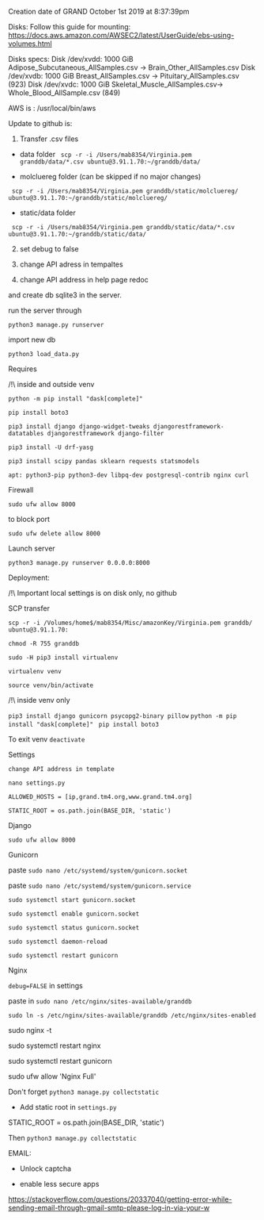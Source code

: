 Creation date of GRAND October 1st 2019 at 8:37:39pm

Disks:
Follow this guide for mounting:
https://docs.aws.amazon.com/AWSEC2/latest/UserGuide/ebs-using-volumes.html

Disks specs:
Disk /dev/xvdd: 1000 GiB
Adipose_Subcutaneous_AllSamples.csv -> Brain_Other_AllSamples.csv 
Disk /dev/xvdb: 1000 GiB
Breast_AllSamples.csv -> Pituitary_AllSamples.csv (923)
Disk /dev/xvdc: 1000 GiB
Skeletal_Muscle_AllSamples.csv-> Whole_Blood_AllSample.csv (849)

AWS is :
/usr/local/bin/aws

Update to github is:

1. Transfer .csv files

- data folder
` scp -r -i /Users/mab8354/Virginia.pem granddb/data/*.csv ubuntu@3.91.1.70:~/granddb/data/`

- molcluereg folder (can be skipped if no major changes)

` scp -r -i /Users/mab8354/Virginia.pem granddb/static/molcluereg/ ubuntu@3.91.1.70:~/granddb/static/molcluereg/`

- static/data folder

` scp -r -i /Users/mab8354/Virginia.pem granddb/static/data/*.csv ubuntu@3.91.1.70:~/granddb/static/data/`


2. set debug to false

3. change API adress in tempaltes

4. change API address in help page redoc

and create db sqlite3 in the server.

run the server through

`python3 manage.py runserver`

import new db

`python3 load_data.py`

Requires

/!\ inside and outside venv

`python -m pip install "dask[complete]" `

`pip install boto3`

`pip3 install django django-widget-tweaks djangorestframework-datatables djangorestframework django-filter`

`pip3 install -U drf-yasg`

`pip3 install scipy pandas sklearn requests statsmodels`

`apt: python3-pip python3-dev libpq-dev postgresql-contrib nginx curl`

Firewall

`sudo ufw allow 8000`

to block port

`sudo ufw delete allow 8000`

Launch server

`python3 manage.py runserver 0.0.0.0:8000`

Deployment:

/!\ Important local settings is on disk only, no github

SCP transfer

`scp -r -i /Volumes/home$/mab8354/Misc/amazonKey/Virginia.pem granddb/ ubuntu@3.91.1.70:`

`chmod -R 755 granddb`

`sudo -H pip3 install virtualenv`

`virtualenv venv`

`source venv/bin/activate`

/!\ inside venv only

`pip3 install django gunicorn psycopg2-binary pillow`
`python -m pip install "dask[complete]" `
`pip install boto3`

To exit venv `deactivate`

Settings

`change API address in template`

`nano settings.py`

`ALLOWED_HOSTS = [ip,grand.tm4.org,www.grand.tm4.org]`

`STATIC_ROOT = os.path.join(BASE_DIR, 'static')`

Django

`sudo ufw allow 8000`

Gunicorn

paste `sudo nano /etc/systemd/system/gunicorn.socket`

paste `sudo nano /etc/systemd/system/gunicorn.service`

`sudo systemctl start gunicorn.socket`

`sudo systemctl enable gunicorn.socket`

`sudo systemctl status gunicorn.socket`

`sudo systemctl daemon-reload`

`sudo systemctl restart gunicorn`

Nginx

`debug=FALSE` in settings

paste in `sudo nano /etc/nginx/sites-available/granddb`

`sudo ln -s /etc/nginx/sites-available/granddb /etc/nginx/sites-enabled`

sudo nginx -t

sudo systemctl restart nginx

sudo systemctl restart gunicorn

sudo ufw allow 'Nginx Full'



Don't forget 
`python3 manage.py collectstatic`

- Add static root in `settings.py`

STATIC_ROOT = os.path.join(BASE_DIR, 'static')

Then `python3 manage.py collectstatic`


EMAIL:

- Unlock captcha

- enable less secure apps

https://stackoverflow.com/questions/20337040/getting-error-while-sending-email-through-gmail-smtp-please-log-in-via-your-w

